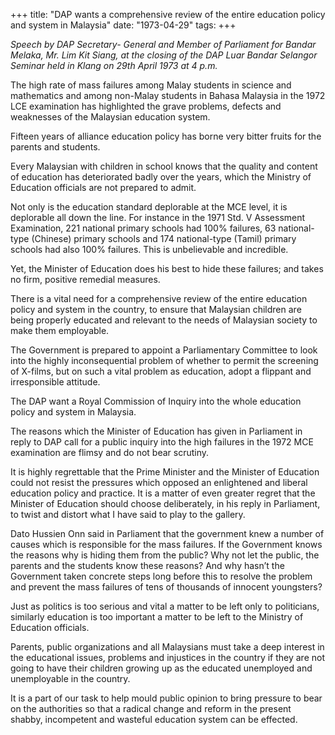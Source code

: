 +++ 
title: "DAP wants a comprehensive review of the entire education policy and system in Malaysia"
date: "1973-04-29"
tags:
+++

_Speech by DAP Secretary- General and Member of Parliament for Bandar Melaka, Mr. Lim Kit Siang, at the closing of the DAP Luar Bandar Selangor Seminar held in Klang on 29th April 1973 at 4 p.m._

The high rate of mass failures among Malay students in science and mathematics and among non-Malay students in Bahasa Malaysia in the 1972 LCE examination has highlighted the grave problems, defects and weaknesses of the Malaysian education system.

Fifteen years of alliance education policy has borne very bitter fruits for the parents and students.

Every Malaysian with children in school knows that the quality and content of education has deteriorated badly over the years, which the Ministry of Education officials are not prepared to admit.</u>

Not only is the education standard deplorable at the MCE level, it is deplorable all down the line. For instance in the 1971 Std. V Assessment Examination, 221 national primary schools had 100% failures, 63 national- type (Chinese) primary schools and 174 national-type (Tamil) primary schools had also 100% failures. This is unbelievable and incredible.

Yet, the Minister of Education does his best to hide these failures; and takes no firm, positive remedial measures.

There is a vital need for a comprehensive review of the entire education policy and system in the country, to ensure that Malaysian children are being properly educated and relevant to the needs of Malaysian society to make them employable. 

The Government is prepared to appoint a Parliamentary Committee to look into the highly inconsequential problem of whether to permit the screening of X-films, but on such a vital problem as education, adopt a flippant and irresponsible attitude.

The DAP want a Royal Commission of Inquiry into the whole education policy and system in Malaysia.

The reasons which the Minister of Education has given in Parliament in reply to DAP call for a public inquiry into the high failures in the 1972 MCE examination are flimsy and do not bear scrutiny.

It is highly regrettable that the Prime Minister and the Minister of Education could not resist the pressures which opposed an enlightened and liberal education policy and practice. It is a matter of even greater regret that the Minister of Education should choose deliberately, in his reply in Parliament, to twist and distort what I have said to play to the gallery.

Dato Hussien Onn said in Parliament that the government knew a number of causes which is responsible for the mass failures. If the Government knows the reasons why is hiding them from the public? Why not let the public, the parents and the students know these reasons? And why hasn’t the Government taken concrete steps long before this to resolve the problem and prevent the mass failures of tens of thousands of innocent youngsters?

Just as politics is too serious and vital a matter to be left only to politicians, similarly education is too important a matter to be left to the Ministry of Education officials.

Parents, public organizations and all Malaysians must take a deep interest in the educational issues, problems and injustices in the country if they are not going to have their children growing up as the educated unemployed and unemployable in the country.

It is a part of our task to help mould public opinion to bring pressure to bear on the authorities so that a radical change and reform in the present shabby, incompetent and wasteful education system can be effected.
 
